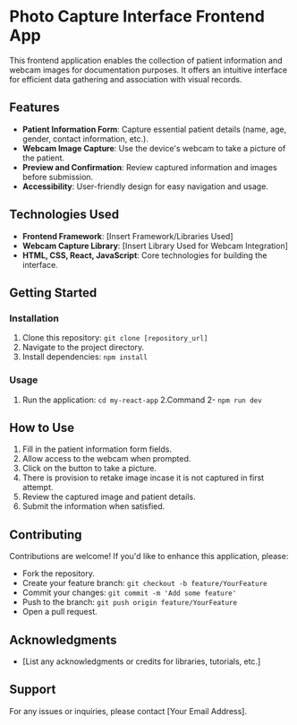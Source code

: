 # Photo Capture Interface Frontend App

This frontend application enables the collection of patient information and webcam images for documentation purposes. It offers an intuitive interface for efficient data gathering and association with visual records.

## Features

- **Patient Information Form**: Capture essential patient details (name, age, gender, contact information, etc.).
- **Webcam Image Capture**: Use the device's webcam to take a picture of the patient.
- **Preview and Confirmation**: Review captured information and images before submission.
- **Accessibility**: User-friendly design for easy navigation and usage.

## Technologies Used

- **Frontend Framework**: [Insert Framework/Libraries Used]
- **Webcam Capture Library**: [Insert Library Used for Webcam Integration]
- **HTML, CSS, React, JavaScript**: Core technologies for building the interface.

## Getting Started

### Installation

1. Clone this repository: `git clone [repository_url]`
2. Navigate to the project directory.
3. Install dependencies: `npm install`

### Usage

1. Run the application: `cd my-react-app`
2.Command 2-  `npm run dev`

## How to Use

1. Fill in the patient information form fields.
2. Allow access to the webcam when prompted.
3. Click on the button to take a picture.
4. There is provision to retake image incase it is not captured in first attempt.
5. Review the captured image and patient details.
6. Submit the information when satisfied.

## Contributing

Contributions are welcome! If you'd like to enhance this application, please:

- Fork the repository.
- Create your feature branch: `git checkout -b feature/YourFeature`
- Commit your changes: `git commit -m 'Add some feature'`
- Push to the branch: `git push origin feature/YourFeature`
- Open a pull request.


## Acknowledgments

- [List any acknowledgments or credits for libraries, tutorials, etc.]

## Support

For any issues or inquiries, please contact [Your Email Address].
